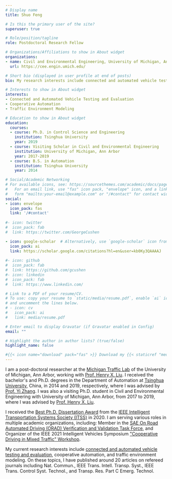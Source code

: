 ```yaml
---
# Display name
title: Shuo Feng

# Is this the primary user of the site?
superuser: true

# Role/position/tagline
role: Postdoctoral Research Fellow

# Organizations/Affiliations to show in About widget
organizations:
- name: Civil and Environmental Engineering, University of Michigan, Ann Arbor
  url: https://cee.engin.umich.edu/

# Short bio (displayed in user profile at end of posts)
bio: My research interests include connected and automated vehicle testing and evaluation, cooperative automation, and traffic behavior modeling.

# Interests to show in About widget
interests:
- Connected and Automated Vehicle Testing and Evaluation
- Cooperative Automation
- Traffic Environment Modeling

# Education to show in About widget
education:
  courses:
  - course: Ph.D. in Control Science and Engineering
    institution: Tsinghua University
    year: 2019
  - course: Visiting Scholar in Civil and Environmental Engineering
    institution: University of Michigan, Ann Arbor
    year: 2017-2019
  - course: B.S. in Automation
    institution: Tsinghua University
    year: 2014

# Social/Academic Networking
# For available icons, see: https://sourcethemes.com/academic/docs/page-builder/#icons
#   For an email link, use "fas" icon pack, "envelope" icon, and a link in the
#   form "mailto:your-email@example.com" or "/#contact" for contact widget.
social:
- icon: envelope
  icon_pack: fas
  link: '/#contact'
  
#- icon: twitter
#  icon_pack: fab
#  link: https://twitter.com/GeorgeCushen

- icon: google-scholar  # Alternatively, use `google-scholar` icon from `ai` icon pack
  icon_pack: ai
  link: https://scholar.google.com/citations?hl=en&user=kb0Ky3QAAAAJ
  
#- icon: github
#  icon_pack: fab
#  link: https://github.com/gcushen
#- icon: linkedin
#  icon_pack: fab
#  link: https://www.linkedin.com/

# Link to a PDF of your resume/CV.
# To use: copy your resume to `static/media/resume.pdf`, enable `ai` icons in `params.toml`, 
# and uncomment the lines below.
# - icon: cv
#   icon_pack: ai
#   link: media/resume.pdf

# Enter email to display Gravatar (if Gravatar enabled in Config)
email: ""

# Highlight the author in author lists? (true/false)
highlight_name: false

#{{< icon name="download" pack="fas" >}} Download my {{< staticref "media/demo_resume.pdf" "newtab" >}}resumé{{< /staticref >}}.
---
```


I am a post-doctoral researcher at the [Michigan Traffic Lab](https://traffic.engin.umich.edu/) of the University of Michigan, Ann Arbor, working with [Prof. Henry X. Liu](https://traffic.engin.umich.edu/). 
I received the bachelor's and Ph.D. degrees in the Department of Automation at [Tsinghua University](https://www.tsinghua.edu.cn/), China, in 2014 and 2019, respectively, where I was advised by [Prof. Yi Zhang](http://www.au.tsinghua.edu.cn/info/1084/1701.htm). 
I was also a visiting Ph.D. student in Civil and Environmental Engineering with University of Michigan, Ann Arbor, from 2017 to 2019, where I was advised by [Prof. Henry X. Liu](https://traffic.engin.umich.edu/).

I received the [Best Ph.D. Dissertation Award](https://cee.engin.umich.edu/stories/shuo-feng-wins-second-prize-for-ieee-intelligent-transportation-systems-societys-best-phd-dissertation-award/) from the [IEEE Intelligent Transportation Systems Society (ITSS)](https://www.ieee-itss.org/awards-best-dissertation) in 2020. 
I am serving various roles in multiple academic organizations, including: Member in the [SAE On Road Automated Driving (ORAD) Verification and Validation Task Force](https://www.sae.org/works/committeeHome.do?comtID=TEVAVS4#), and Organizer of the IEEE 2021 Intelligent Vehicles Symposium ["Cooperative Driving in Mixed Traffic" Workshop](https://ziranw.github.io/iv2021workshop/).

My current research interests include [connected and automated vehicle testing and evaluation](https://traffic.engin.umich.edu/research/automated-vehicle-system-testing-and-evaluation), cooperative automation, and traffic environment modeling.
On these topics, I have published around 20 articles on refereed journals including Nat. Commun., IEEE Trans. Intell. Transp. Syst., IEEE Trans. Control Syst. Technol., and Transp. Res. Part C Emerg. Technol. 
